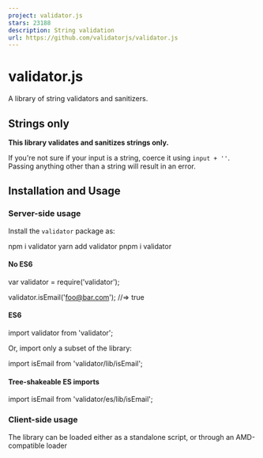 ```yaml
---
project: validator.js
stars: 23188
description: String validation
url: https://github.com/validatorjs/validator.js
---
```


validator.js
============

A library of string validators and sanitizers.

Strings only
------------

**This library validates and sanitizes strings only.**

If you're not sure if your input is a string, coerce it using `input + ''`. Passing anything other than a string will result in an error.

Installation and Usage
----------------------

### Server-side usage

Install the `validator` package as:

npm i validator
yarn add validator
pnpm i validator

#### No ES6

var validator \= require('validator');

validator.isEmail('foo@bar.com'); //=> true

#### ES6

import validator from 'validator';

Or, import only a subset of the library:

import isEmail from 'validator/lib/isEmail';

#### Tree-shakeable ES imports

import isEmail from 'validator/es/lib/isEmail';

### Client-side usage

The library can be loaded either as a standalone script, or through an AMD\-compatible loader

<script type\="text/javascript" src\="validator.min.js"\></script\>
<script type\="text/javascript"\>
  validator.isEmail('foo@bar.com'); //=> true
</script\>

The library can also be installed through bower

$ bower install validator-js

CDN

<script src\="https://unpkg.com/validator@latest/validator.min.js"\></script\>

Validators
----------

Here is a list of the validators currently available.

Validator

Description

**contains(str, seed \[, options\])**

check if the string contains the seed.  
  
`options` is an object that defaults to `{ ignoreCase: false, minOccurrences: 1 }`.  
Options:  
`ignoreCase`: Ignore case when doing comparison, default false.  
`minOccurrences`: Minimum number of occurrences for the seed in the string. Defaults to 1.

**equals(str, comparison)**

check if the string matches the comparison.

**isAbaRouting(str)**

check if the string is an ABA routing number for US bank account / cheque.

**isAfter(str \[, options\])**

check if the string is a date that is after the specified date.  
  
`options` is an object that defaults to `{ comparisonDate: Date().toString() }`.  
**Options:**  
`comparisonDate`: Date to compare to. Defaults to `Date().toString()` (now).

**isAlpha(str \[, locale, options\])**

check if the string contains only letters (a-zA-Z).  
  
`locale` is one of `['ar', 'ar-AE', 'ar-BH', 'ar-DZ', 'ar-EG', 'ar-IQ', 'ar-JO', 'ar-KW', 'ar-LB', 'ar-LY', 'ar-MA', 'ar-QA', 'ar-QM', 'ar-SA', 'ar-SD', 'ar-SY', 'ar-TN', 'ar-YE', 'bg-BG', 'bn', 'cs-CZ', 'da-DK', 'de-DE', 'el-GR', 'en-AU', 'en-GB', 'en-HK', 'en-IN', 'en-NZ', 'en-US', 'en-ZA', 'en-ZM', 'eo', 'es-ES', 'fa-IR', 'fi-FI', 'fr-CA', 'fr-FR', 'he', 'hi-IN', 'hu-HU', 'it-IT', 'kk-KZ', 'ko-KR', 'ja-JP', 'ku-IQ', 'nb-NO', 'nl-NL', 'nn-NO', 'pl-PL', 'pt-BR', 'pt-PT', 'ru-RU', 'si-LK', 'sl-SI', 'sk-SK', 'sr-RS', 'sr-RS@latin', 'sv-SE', 'th-TH', 'tr-TR', 'uk-UA']` and defaults to `en-US`. Locale list is `validator.isAlphaLocales`. `options` is an optional object that can be supplied with the following key(s): `ignore` which can either be a String or RegExp of characters to be ignored e.g. " -" will ignore spaces and -'s.

**isAlphanumeric(str \[, locale, options\])**

check if the string contains only letters and numbers (a-zA-Z0-9).  
  
`locale` is one of `['ar', 'ar-AE', 'ar-BH', 'ar-DZ', 'ar-EG', 'ar-IQ', 'ar-JO', 'ar-KW', 'ar-LB', 'ar-LY', 'ar-MA', 'ar-QA', 'ar-QM', 'ar-SA', 'ar-SD', 'ar-SY', 'ar-TN', 'ar-YE', 'bn', 'bg-BG', 'cs-CZ', 'da-DK', 'de-DE', 'el-GR', 'en-AU', 'en-GB', 'en-HK', 'en-IN', 'en-NZ', 'en-US', 'en-ZA', 'en-ZM', 'eo', 'es-ES', 'fa-IR', 'fi-FI', 'fr-CA', 'fr-FR', 'he', 'hi-IN', 'hu-HU', 'it-IT', 'kk-KZ', 'ko-KR', 'ja-JP','ku-IQ', 'nb-NO', 'nl-NL', 'nn-NO', 'pl-PL', 'pt-BR', 'pt-PT', 'ru-RU', 'si-LK', 'sl-SI', 'sk-SK', 'sr-RS', 'sr-RS@latin', 'sv-SE', 'th-TH', 'tr-TR', 'uk-UA']`) and defaults to `en-US`. Locale list is `validator.isAlphanumericLocales`. `options` is an optional object that can be supplied with the following key(s): `ignore` which can either be a String or RegExp of characters to be ignored e.g. " -" will ignore spaces and -'s.

**isAscii(str)**

check if the string contains ASCII chars only.

**isBase32(str \[, options\])**

check if the string is base32 encoded. `options` is optional and defaults to `{ crockford: false }`.  
When `crockford` is true it tests the given base32 encoded string using Crockford's base32 alternative.

**isBase58(str)**

check if the string is base58 encoded.

**isBase64(str \[, options\])**

check if the string is base64 encoded. `options` is optional and defaults to `{ urlSafe: false }`  
when `urlSafe` is true it tests the given base64 encoded string is url safe.

**isBefore(str \[, date\])**

check if the string is a date that is before the specified date.

**isBIC(str)**

check if the string is a BIC (Bank Identification Code) or SWIFT code.

**isBoolean(str \[, options\])**

check if the string is a boolean.  
`options` is an object which defaults to `{ loose: false }`. If `loose` is set to false, the validator will strictly match \['true', 'false', '0', '1'\]. If `loose` is set to true, the validator will also match 'yes', 'no', and will match a valid boolean string of any case. (e.g.: \['true', 'True', 'TRUE'\]).

**isBtcAddress(str)**

check if the string is a valid BTC address.

**isByteLength(str \[, options\])**

check if the string's length (in UTF-8 bytes) falls in a range.  
  
`options` is an object which defaults to `{ min: 0, max: undefined }`.

**isCreditCard(str \[, options\])**

check if the string is a credit card number.  
  
`options` is an optional object that can be supplied with the following key(s): `provider` is an optional key whose value should be a string, and defines the company issuing the credit card. Valid values include `['amex', 'dinersclub', 'discover', 'jcb', 'mastercard', 'unionpay', 'visa']` or blank will check for any provider.

**isCurrency(str \[, options\])**

check if the string is a valid currency amount.  
  
`options` is an object which defaults to `{ symbol: '$', require_symbol: false, allow_space_after_symbol: false, symbol_after_digits: false, allow_negatives: true, parens_for_negatives: false, negative_sign_before_digits: false, negative_sign_after_digits: false, allow_negative_sign_placeholder: false, thousands_separator: ',', decimal_separator: '.', allow_decimal: true, require_decimal: false, digits_after_decimal: [2], allow_space_after_digits: false }`.  
**Note:** The array `digits_after_decimal` is filled with the exact number of digits allowed not a range, for example a range 1 to 3 will be given as \[1, 2, 3\].

**isDataURI(str)**

check if the string is a data uri format.

**isDate(str \[, options\])**

check if the string is a valid date. e.g. \[`2002-07-15`, new Date()\].  
  
`options` is an object which can contain the keys `format`, `strictMode` and/or `delimiters`.  
  
`format` is a string and defaults to `YYYY/MM/DD`.  
  
`strictMode` is a boolean and defaults to `false`. If `strictMode` is set to true, the validator will reject strings different from `format`.  
  
`delimiters` is an array of allowed date delimiters and defaults to `['/', '-']`.

**isDecimal(str \[, options\])**

check if the string represents a decimal number, such as 0.1, .3, 1.1, 1.00003, 4.0, etc.  
  
`options` is an object which defaults to `{force_decimal: false, decimal_digits: '1,', locale: 'en-US'}`.  
  
`locale` determines the decimal separator and is one of `['ar', 'ar-AE', 'ar-BH', 'ar-DZ', 'ar-EG', 'ar-IQ', 'ar-JO', 'ar-KW', 'ar-LB', 'ar-LY', 'ar-MA', 'ar-QA', 'ar-QM', 'ar-SA', 'ar-SD', 'ar-SY', 'ar-TN', 'ar-YE', 'bg-BG', 'cs-CZ', 'da-DK', 'de-DE', 'el-GR', 'en-AU', 'en-GB', 'en-HK', 'en-IN', 'en-NZ', 'en-US', 'en-ZA', 'en-ZM', 'eo', 'es-ES', 'fa', 'fa-AF', 'fa-IR', 'fr-FR', 'fr-CA', 'hu-HU', 'id-ID', 'it-IT', 'ku-IQ', 'nb-NO', 'nl-NL', 'nn-NO', 'pl-PL', 'pl-Pl', 'pt-BR', 'pt-PT', 'ru-RU', 'sl-SI', 'sr-RS', 'sr-RS@latin', 'sv-SE', 'tr-TR', 'uk-UA', 'vi-VN']`.  
**Note:** `decimal_digits` is given as a range like '1,3', a specific value like '3' or min like '1,'.

**isDivisibleBy(str, number)**

check if the string is a number that is divisible by another.

**isEAN(str)**

check if the string is an EAN (European Article Number).

**isEmail(str \[, options\])**

check if the string is an email.  
  
`options` is an object which defaults to `{ allow_display_name: false, require_display_name: false, allow_utf8_local_part: true, require_tld: true, allow_ip_domain: false, allow_underscores: false, domain_specific_validation: false, blacklisted_chars: '', host_blacklist: [] }`. If `allow_display_name` is set to true, the validator will also match `Display Name <email-address>`. If `require_display_name` is set to true, the validator will reject strings without the format `Display Name <email-address>`. If `allow_utf8_local_part` is set to false, the validator will not allow any non-English UTF8 character in email address' local part. If `require_tld` is set to false, email addresses without a TLD in their domain will also be matched. If `ignore_max_length` is set to true, the validator will not check for the standard max length of an email. If `allow_ip_domain` is set to true, the validator will allow IP addresses in the host part. If `domain_specific_validation` is true, some additional validation will be enabled, e.g. disallowing certain syntactically valid email addresses that are rejected by Gmail. If `blacklisted_chars` receives a string, then the validator will reject emails that include any of the characters in the string, in the name part. If `host_blacklist` is set to an array of strings or regexp, and the part of the email after the `@` symbol matches one of the strings defined in it, the validation fails. If `host_whitelist` is set to an array of strings or regexp, and the part of the email after the `@` symbol matches none of the strings defined in it, the validation fails.

**isEmpty(str \[, options\])**

check if the string has a length of zero.  
  
`options` is an object which defaults to `{ ignore_whitespace: false }`.

**isEthereumAddress(str)**

check if the string is an Ethereum address. Does not validate address checksums.

**isFloat(str \[, options\])**

check if the string is a float.  
  
`options` is an object which can contain the keys `min`, `max`, `gt`, and/or `lt` to validate the float is within boundaries (e.g. `{ min: 7.22, max: 9.55 }`) it also has `locale` as an option.  
  
`min` and `max` are equivalent to 'greater or equal' and 'less or equal', respectively while `gt` and `lt` are their strict counterparts.  
  
`locale` determines the decimal separator and is one of `['ar', 'ar-AE', 'ar-BH', 'ar-DZ', 'ar-EG', 'ar-IQ', 'ar-JO', 'ar-KW', 'ar-LB', 'ar-LY', 'ar-MA', 'ar-QA', 'ar-QM', 'ar-SA', 'ar-SD', 'ar-SY', 'ar-TN', 'ar-YE', 'bg-BG', 'cs-CZ', 'da-DK', 'de-DE', 'en-AU', 'en-GB', 'en-HK', 'en-IN', 'en-NZ', 'en-US', 'en-ZA', 'en-ZM', 'eo', 'es-ES', 'fr-CA', 'fr-FR', 'hu-HU', 'it-IT', 'nb-NO', 'nl-NL', 'nn-NO', 'pl-PL', 'pt-BR', 'pt-PT', 'ru-RU', 'sl-SI', 'sr-RS', 'sr-RS@latin', 'sv-SE', 'tr-TR', 'uk-UA']`. Locale list is `validator.isFloatLocales`.

**isFQDN(str \[, options\])**

check if the string is a fully qualified domain name (e.g. domain.com).  
  
`options` is an object which defaults to `{ require_tld: true, allow_underscores: false, allow_trailing_dot: false, allow_numeric_tld: false, allow_wildcard: false, ignore_max_length: false }`. If `allow_wildcard` is set to true, the validator will allow domain starting with `*.` (e.g. `*.example.com` or `*.shop.example.com`).

**isFreightContainerID(str)**

alias for `isISO6346`, check if the string is a valid ISO 6346 shipping container identification.

**isFullWidth(str)**

check if the string contains any full-width chars.

**isHalfWidth(str)**

check if the string contains any half-width chars.

**isHash(str, algorithm)**

check if the string is a hash of type algorithm.  
  
Algorithm is one of `['crc32', 'crc32b', 'md4', 'md5', 'ripemd128', 'ripemd160', 'sha1', 'sha256', 'sha384', 'sha512', 'tiger128', 'tiger160', 'tiger192']`.

**isHexadecimal(str)**

check if the string is a hexadecimal number.

**isHexColor(str)**

check if the string is a hexadecimal color.

**isHSL(str)**

check if the string is an HSL (hue, saturation, lightness, optional alpha) color based on CSS Colors Level 4 specification.  
  
Comma-separated format supported. Space-separated format supported with the exception of a few edge cases (ex: `hsl(200grad+.1%62%/1)`).

**isIBAN(str, \[, options\])**

check if the string is an IBAN (International Bank Account Number).  
  
`options` is an object which accepts two attributes: `whitelist`: where you can restrict IBAN codes you want to receive data from and `blacklist`: where you can remove some of the countries from the current list. For both you can use an array with the following values `['AD','AE','AL','AT','AZ','BA','BE','BG','BH','BR','BY','CH','CR','CY','CZ','DE','DK','DO','EE','EG','ES','FI','FO','FR','GB','GE','GI','GL','GR','GT','HR','HU','IE','IL','IQ','IR','IS','IT','JO','KW','KZ','LB','LC','LI','LT','LU','LV','MC','MD','ME','MK','MR','MT','MU','MZ','NL','NO','PK','PL','PS','PT','QA','RO','RS','SA','SC','SE','SI','SK','SM','SV','TL','TN','TR','UA','VA','VG','XK']`.

**isIdentityCard(str \[, locale\])**

check if the string is a valid identity card code.  
  
`locale` is one of `['LK', 'PL', 'ES', 'FI', 'IN', 'IT', 'IR', 'MZ', 'NO', 'TH', 'zh-TW', 'he-IL', 'ar-LY', 'ar-TN', 'zh-CN', 'zh-HK', 'PK']` OR `'any'`. If 'any' is used, function will check if any of the locales match.  
  
Defaults to 'any'.

**isIMEI(str \[, options\]))**

check if the string is a valid IMEI number. IMEI should be of format `###############` or `##-######-######-#`.  
  
`options` is an object which can contain the keys `allow_hyphens`. Defaults to first format. If `allow_hyphens` is set to true, the validator will validate the second format.

**isIn(str, values)**

check if the string is in an array of allowed values.

**isInt(str \[, options\])**

check if the string is an integer.  
  
`options` is an object which can contain the keys `min` and/or `max` to check the integer is within boundaries (e.g. `{ min: 10, max: 99 }`). `options` can also contain the key `allow_leading_zeroes`, which when set to false will disallow integer values with leading zeroes (e.g. `{ allow_leading_zeroes: false }`). Finally, `options` can contain the keys `gt` and/or `lt` which will enforce integers being greater than or less than, respectively, the value provided (e.g. `{gt: 1, lt: 4}` for a number between 1 and 4).

**isIP(str \[, version\])**

check if the string is an IP (version 4 or 6).

**isIPRange(str \[, version\])**

check if the string is an IP Range (version 4 or 6).

**isISBN(str \[, options\])**

check if the string is an ISBN.  
  
`options` is an object that has no default.  
**Options:**  
`version`: ISBN version to compare to. Accepted values are '10' and '13'. If none provided, both will be tested.

**isISIN(str)**

check if the string is an ISIN (stock/security identifier).

**isISO6346(str)**

check if the string is a valid ISO 6346 shipping container identification.

**isISO6391(str)**

check if the string is a valid ISO 639-1 language code.

**isISO8601(str \[, options\])**

check if the string is a valid ISO 8601 date.  
`options` is an object which defaults to `{ strict: false, strictSeparator: false }`. If `strict` is true, date strings with invalid dates like `2009-02-29` will be invalid. If `strictSeparator` is true, date strings with date and time separated by anything other than a T will be invalid.

**isISO31661Alpha2(str)**

check if the string is a valid ISO 3166-1 alpha-2 officially assigned country code.

**isISO31661Alpha3(str)**

check if the string is a valid ISO 3166-1 alpha-3 officially assigned country code.

**isISO31661Numeric(str)**

check if the string is a valid ISO 3166-1 numeric officially assigned country code.

**isISO4217(str)**

check if the string is a valid ISO 4217 officially assigned currency code.

**isISRC(str)**

check if the string is an ISRC.

**isISSN(str \[, options\])**

check if the string is an ISSN.  
  
`options` is an object which defaults to `{ case_sensitive: false, require_hyphen: false }`. If `case_sensitive` is true, ISSNs with a lowercase `'x'` as the check digit are rejected.

**isJSON(str \[, options\])**

check if the string is valid JSON (note: uses JSON.parse).  
  
`options` is an object which defaults to `{ allow_primitives: false }`. If `allow_primitives` is true, the primitives 'true', 'false' and 'null' are accepted as valid JSON values.

**isJWT(str)**

check if the string is valid JWT token.

**isLatLong(str \[, options\])**

check if the string is a valid latitude-longitude coordinate in the format `lat,long` or `lat, long`.  
  
`options` is an object that defaults to `{ checkDMS: false }`. Pass `checkDMS` as `true` to validate DMS(degrees, minutes, and seconds) latitude-longitude format.

**isLength(str \[, options\])**

check if the string's length falls in a range and equal to any of the integers of the `discreteLengths` array if provided.  
  
`options` is an object which defaults to `{ min: 0, max: undefined, discreteLengths: undefined }`. Note: this function takes into account surrogate pairs.

**isLicensePlate(str, locale)**

check if the string matches the format of a country's license plate.  
  
`locale` is one of `['cs-CZ', 'de-DE', 'de-LI', 'en-IN', 'en-SG', 'en-PK', 'es-AR', 'hu-HU', 'pt-BR', 'pt-PT', 'sq-AL', 'sv-SE']` or `'any'`.

**isLocale(str)**

check if the string is a locale.

**isLowercase(str)**

check if the string is lowercase.

**isLuhnNumber(str)**

check if the string passes the Luhn algorithm check.

**isMACAddress(str \[, options\])**

check if the string is a MAC address.  
  
`options` is an object which defaults to `{ no_separators: false }`. If `no_separators` is true, the validator will allow MAC addresses without separators. Also, it allows the use of hyphens, spaces or dots e.g. '01 02 03 04 05 ab', '01-02-03-04-05-ab' or '0102.0304.05ab'. The options also allow a `eui` property to specify if it needs to be validated against EUI-48 or EUI-64. The accepted values of `eui` are: 48, 64.

**isMagnetURI(str)**

check if the string is a Magnet URI format.

**isMailtoURI(str, \[, options\])**

check if the string is a Mailto URI format.  
  
`options` is an object of validating emails inside the URI (check `isEmail`s options for details).

**isMD5(str)**

check if the string is a MD5 hash.  
  
Please note that you can also use the `isHash(str, 'md5')` function. Keep in mind that MD5 has some collision weaknesses compared to other algorithms (e.g., SHA).

**isMimeType(str)**

check if the string matches to a valid MIME type format.

**isMobilePhone(str \[, locale \[, options\]\])**

check if the string is a mobile phone number,  
  
`locale` is either an array of locales (e.g. `['sk-SK', 'sr-RS']`) OR one of `['am-Am', 'ar-AE', 'ar-BH', 'ar-DZ', 'ar-EG', 'ar-EH', 'ar-IQ', 'ar-JO', 'ar-KW', 'ar-PS', 'ar-SA', 'ar-SD', 'ar-SY', 'ar-TN', 'ar-YE', 'az-AZ', 'az-LB', 'az-LY', 'be-BY', 'bg-BG', 'bn-BD', 'bs-BA', 'ca-AD', 'cs-CZ', 'da-DK', 'de-AT', 'de-CH', 'de-DE', 'de-LU', 'dv-MV', 'dz-BT', 'el-CY', 'el-GR', 'en-AG', 'en-AI', 'en-AU', 'en-BM', 'en-BS', 'en-BW', 'en-CA', 'en-GB', 'en-GG', 'en-GH', 'en-GY', 'en-HK', 'en-IE', 'en-IN', 'en-JM', 'en-KE', 'en-KI', 'en-KN', 'en-LS', 'en-MO', 'en-MT', 'en-MU', 'en-MW', 'en-NG', 'en-NZ', 'en-PG', 'en-PH', 'en-PK', 'en-RW', 'en-SG', 'en-SL', 'en-SS', 'en-TZ', 'en-UG', 'en-US', 'en-ZA', 'en-ZM', 'en-ZW', 'es-AR', 'es-BO', 'es-CL', 'es-CO', 'es-CR', 'es-CU', 'es-DO', 'es-EC', 'es-ES', 'es-GT','es-HN', 'es-MX', 'es-NI', 'es-PA', 'es-PE', 'es-PY', 'es-SV', 'es-UY', 'es-VE', 'et-EE', 'fa-AF', 'fa-IR', 'fi-FI', 'fj-FJ', 'fo-FO', 'fr-BE', 'fr-BF', 'fr-BJ', 'fr-CD', 'fr-CF', 'fr-FR', 'fr-GF', 'fr-GP', 'fr-MQ', 'fr-PF', 'fr-RE', 'fr-WF', 'ga-IE', 'he-IL', 'hu-HU', 'id-ID', 'ir-IR', 'it-IT', 'it-SM', 'ja-JP', 'ka-GE', 'kk-KZ', 'kl-GL', 'ko-KR', 'ky-KG', 'lt-LT', 'mg-MG', 'mn-MN', 'ms-MY', 'my-MM', 'mz-MZ', 'nb-NO', 'ne-NP', 'nl-AW', 'nl-BE', 'nl-NL', 'nn-NO', 'pl-PL', 'pt-AO', 'pt-BR', 'pt-PT', 'ro-Md', 'ro-RO', 'ru-RU', 'si-LK', 'sk-SK', 'sl-SI', 'so-SO', 'sq-AL', 'sr-RS', 'sv-SE', 'tg-TJ', 'th-TH', 'tk-TM', 'tr-TR', 'uk-UA', 'uz-UZ', 'vi-VN', 'zh-CN', 'zh-HK', 'zh-MO', 'zh-TW']` OR defaults to `'any'`. If 'any' or a falsey value is used, function will check if any of the locales match).  
  
`options` is an optional object that can be supplied with the following keys: `strictMode`, if this is set to `true`, the mobile phone number must be supplied with the country code and therefore must start with `+`. Locale list is `validator.isMobilePhoneLocales`.

**isMongoId(str)**

check if the string is a valid hex-encoded representation of a MongoDB ObjectId.

**isMultibyte(str)**

check if the string contains one or more multibyte chars.

**isNumeric(str \[, options\])**

check if the string contains only numbers.  
  
`options` is an object which defaults to `{ no_symbols: false }` it also has `locale` as an option. If `no_symbols` is true, the validator will reject numeric strings that feature a symbol (e.g. `+`, `-`, or `.`).  
  
`locale` determines the decimal separator and is one of `['ar', 'ar-AE', 'ar-BH', 'ar-DZ', 'ar-EG', 'ar-IQ', 'ar-JO', 'ar-KW', 'ar-LB', 'ar-LY', 'ar-MA', 'ar-QA', 'ar-QM', 'ar-SA', 'ar-SD', 'ar-SY', 'ar-TN', 'ar-YE', 'bg-BG', 'cs-CZ', 'da-DK', 'de-DE', 'en-AU', 'en-GB', 'en-HK', 'en-IN', 'en-NZ', 'en-US', 'en-ZA', 'en-ZM', 'eo', 'es-ES', 'fr-FR', 'fr-CA', 'hu-HU', 'it-IT', 'nb-NO', 'nl-NL', 'nn-NO', 'pl-PL', 'pt-BR', 'pt-PT', 'ru-RU', 'sl-SI', 'sr-RS', 'sr-RS@latin', 'sv-SE', 'tr-TR', 'uk-UA']`.

**isOctal(str)**

check if the string is a valid octal number.

**isPassportNumber(str, countryCode)**

check if the string is a valid passport number.  
  
`countryCode` is one of `['AM', 'AR', 'AT', 'AU', 'AZ', 'BE', 'BG', 'BY', 'BR', 'CA', 'CH', 'CN', 'CY', 'CZ', 'DE', 'DK', 'DZ', 'EE', 'ES', 'FI', 'FR', 'GB', 'GR', 'HR', 'HU', 'IE', 'IN', 'IR', 'ID', 'IS', 'IT', 'JM', 'JP', 'KR', 'KZ', 'LI', 'LT', 'LU', 'LV', 'LY', 'MT', 'MX', 'MY', 'MZ', 'NL', 'NZ', 'PH', 'PK', 'PL', 'PT', 'RO', 'RU', 'SE', 'SL', 'SK', 'TH', 'TR', 'UA', 'US', 'ZA']`. Locale list is `validator.passportNumberLocales`.

**isPort(str)**

check if the string is a valid port number.

**isPostalCode(str, locale)**

check if the string is a postal code.  
  
`locale` is one of `['AD', 'AT', 'AU', 'AZ', 'BA', 'BE', 'BG', 'BR', 'BY', 'CA', 'CH', 'CN', 'CO', 'CZ', 'DE', 'DK', 'DO', 'DZ', 'EE', 'ES', 'FI', 'FR', 'GB', 'GR', 'HR', 'HT', 'HU', 'ID', 'IE', 'IL', 'IN', 'IR', 'IS', 'IT', 'JP', 'KE', 'KR', 'LI', 'LK', 'LT', 'LU', 'LV', 'MG', 'MT', 'MX', 'MY', 'NL', 'NO', 'NP', 'NZ', 'PL', 'PR', 'PT', 'RO', 'RU', 'SA', 'SE', 'SG', 'SI', 'SK', 'TH', 'TN', 'TW', 'UA', 'US', 'ZA', 'ZM']` OR `'any'`. If 'any' is used, function will check if any of the locales match. Locale list is `validator.isPostalCodeLocales`.

**isRFC3339(str)**

check if the string is a valid RFC 3339 date.

**isRgbColor(str \[,options\])**

check if the string is a rgb or rgba color.  
  
`options` is an object with the following properties  
  
`includePercentValues` defaults to `true`. If you don't want to allow to set `rgb` or `rgba` values with percents, like `rgb(5%,5%,5%)`, or `rgba(90%,90%,90%,.3)`, then set it to false.  
  
`allowSpaces` defaults to `true`, which prohibits whitespace. If set to false, whitespace between color values is allowed, such as `rgb(255, 255, 255)` or even `rgba(255, 128, 0, 0.7)`.

**isSemVer(str)**

check if the string is a Semantic Versioning Specification (SemVer).

**isSurrogatePair(str)**

check if the string contains any surrogate pairs chars.

**isUppercase(str)**

check if the string is uppercase.

**isSlug(str)**

check if the string is of type slug.

**isStrongPassword(str \[, options\])**

check if the string can be considered a strong password or not. Allows for custom requirements or scoring rules. If `returnScore` is true, then the function returns an integer score for the password rather than a boolean.  
Default options:  
`{ minLength: 8, minLowercase: 1, minUppercase: 1, minNumbers: 1, minSymbols: 1, returnScore: false, pointsPerUnique: 1, pointsPerRepeat: 0.5, pointsForContainingLower: 10, pointsForContainingUpper: 10, pointsForContainingNumber: 10, pointsForContainingSymbol: 10 }`

**isTime(str \[, options\])**

check if the string is a valid time e.g. \[`23:01:59`, new Date().toLocaleTimeString()\].  
  
`options` is an object which can contain the keys `hourFormat` or `mode`.  
  
`hourFormat` is a key and defaults to `'hour24'`.  
  
`mode` is a key and defaults to `'default'`.  
  
`hourFormat` can contain the values `'hour12'` or `'hour24'`, `'hour24'` will validate hours in 24 format and `'hour12'` will validate hours in 12 format.  
  
`mode` can contain the values `'default'` or `'withSeconds'`, `'default'` will validate `HH:MM` format, `'withSeconds'` will validate the `HH:MM:SS` format.

**isTaxID(str, locale)**

check if the string is a valid Tax Identification Number. Default locale is `en-US`.  
  
More info about exact TIN support can be found in `src/lib/isTaxID.js`.  
  
Supported locales: `[ 'bg-BG', 'cs-CZ', 'de-AT', 'de-DE', 'dk-DK', 'el-CY', 'el-GR', 'en-CA', 'en-GB', 'en-IE', 'en-US', 'es-AR', 'es-ES', 'et-EE', 'fi-FI', 'fr-BE', 'fr-CA', 'fr-FR', 'fr-LU', 'hr-HR', 'hu-HU', 'it-IT', 'lb-LU', 'lt-LT', 'lv-LV', 'mt-MT', 'nl-BE', 'nl-NL', 'pl-PL', 'pt-BR', 'pt-PT', 'ro-RO', 'sk-SK', 'sl-SI', 'sv-SE', 'uk-UA']`.

**isURL(str \[, options\])**

check if the string is a URL.  
  
`options` is an object which defaults to `{ protocols: ['http','https','ftp'], require_tld: true, require_protocol: false, require_host: true, require_port: false, require_valid_protocol: true, allow_underscores: false, host_whitelist: false, host_blacklist: false, allow_trailing_dot: false, allow_protocol_relative_urls: false, allow_fragments: true, allow_query_components: true, disallow_auth: false, validate_length: true }`.  
  
`require_protocol` - if set to true isURL will return false if protocol is not present in the URL.  
`require_valid_protocol` - isURL will check if the URL's protocol is present in the protocols option.  
`protocols` - valid protocols can be modified with this option.  
`require_host` - if set to false isURL will not check if host is present in the URL.  
`require_port` - if set to true isURL will check if port is present in the URL.  
`allow_protocol_relative_urls` - if set to true protocol relative URLs will be allowed.  
`allow_fragments` - if set to false isURL will return false if fragments are present.  
`allow_query_components` - if set to false isURL will return false if query components are present.  
`validate_length` - if set to false isURL will skip string length validation. `max_allowed_length` will be ignored if this is set as `false`.  
`max_allowed_length` - if set isURL will not allow URLs longer than the specified value (default is 2084 that IE maximum URL length).

**isULID(str)**

check if the string is a ULID.

**isUUID(str \[, version\])**

check if the string is an RFC9562 UUID.  
`version` is one of `'1'`\-`'8'`, `'nil'`, `'max'`, or `'all'`.

**isVariableWidth(str)**

check if the string contains a mixture of full and half-width chars.

**isVAT(str, countryCode)**

check if the string is a valid VAT number if validation is available for the given country code matching ISO 3166-1 alpha-2.  
  
`countryCode` is one of `['AL', 'AR', 'AT', 'AU', 'BE', 'BG', 'BO', 'BR', 'BY', 'CA', 'CH', 'CL', 'CO', 'CR', 'CY', 'CZ', 'DE', 'DK', 'DO', 'EC', 'EE', 'EL', 'ES', 'FI', 'FR', 'GB', 'GT', 'HN', 'HR', 'HU', 'ID', 'IE', 'IL', 'IN', 'IS', 'IT', 'KZ', 'LT', 'LU', 'LV', 'MK', 'MT', 'MX', 'NG', 'NI', 'NL', 'NO', 'NZ', 'PA', 'PE', 'PH', 'PL', 'PT', 'PY', 'RO', 'RS', 'RU', 'SA', 'SE', 'SI', 'SK', 'SM', 'SV', 'TR', 'UA', 'UY', 'UZ', 'VE']`.

**isWhitelisted(str, chars)**

check if the string consists only of characters that appear in the whitelist `chars`.

**matches(str, pattern \[, modifiers\])**

check if the string matches the pattern.  
  
Either `matches('foo', /foo/i)` or `matches('foo', 'foo', 'i')`.

Sanitizers
----------

Here is a list of the sanitizers currently available.

Sanitizer

Description

**blacklist(input, chars)**

remove characters that appear in the blacklist. The characters are used in a RegExp and so you will need to escape some chars, e.g. `blacklist(input, '\\[\\]')`.

**escape(input)**

replace `<`, `>`, `&`, `'`, `"`, `` ` ``, `\` and `/` with HTML entities.

**ltrim(input \[, chars\])**

trim characters from the left-side of the input.

**normalizeEmail(email \[, options\])**

canonicalize an email address. (This doesn't validate that the input is an email, if you want to validate the email use isEmail beforehand).  
  
`options` is an object with the following keys and default values:  

-   _all\_lowercase: true_ - Transforms the local part (before the @ symbol) of all email addresses to lowercase. Please note that this may violate RFC 5321, which gives providers the possibility to treat the local part of email addresses in a case sensitive way (although in practice most - yet not all - providers don't). The domain part of the email address is always lowercased, as it is case insensitive per RFC 1035.
-   _gmail\_lowercase: true_ - Gmail addresses are known to be case-insensitive, so this switch allows lowercasing them even when _all\_lowercase_ is set to false. Please note that when _all\_lowercase_ is true, Gmail addresses are lowercased regardless of the value of this setting.
-   _gmail\_remove\_dots: true_: Removes dots from the local part of the email address, as Gmail ignores them (e.g. "john.doe" and "johndoe" are considered equal).
-   _gmail\_remove\_subaddress: true_: Normalizes addresses by removing "sub-addresses", which is the part following a "+" sign (e.g. "foo+bar@gmail.com" becomes "foo@gmail.com").
-   _gmail\_convert\_googlemaildotcom: true_: Converts addresses with domain @googlemail.com to @gmail.com, as they're equivalent.
-   _outlookdotcom\_lowercase: true_ - Outlook.com addresses (including Windows Live and Hotmail) are known to be case-insensitive, so this switch allows lowercasing them even when _all\_lowercase_ is set to false. Please note that when _all\_lowercase_ is true, Outlook.com addresses are lowercased regardless of the value of this setting.
-   _outlookdotcom\_remove\_subaddress: true_: Normalizes addresses by removing "sub-addresses", which is the part following a "+" sign (e.g. "foo+bar@outlook.com" becomes "foo@outlook.com").
-   _yahoo\_lowercase: true_ - Yahoo Mail addresses are known to be case-insensitive, so this switch allows lowercasing them even when _all\_lowercase_ is set to false. Please note that when _all\_lowercase_ is true, Yahoo Mail addresses are lowercased regardless of the value of this setting.
-   _yahoo\_remove\_subaddress: true_: Normalizes addresses by removing "sub-addresses", which is the part following a "-" sign (e.g. "foo-bar@yahoo.com" becomes "foo@yahoo.com").
-   _icloud\_lowercase: true_ - iCloud addresses (including MobileMe) are known to be case-insensitive, so this switch allows lowercasing them even when _all\_lowercase_ is set to false. Please note that when _all\_lowercase_ is true, iCloud addresses are lowercased regardless of the value of this setting.
-   _icloud\_remove\_subaddress: true_: Normalizes addresses by removing "sub-addresses", which is the part following a "+" sign (e.g. "foo+bar@icloud.com" becomes "foo@icloud.com").

**rtrim(input \[, chars\])**

trim characters from the right-side of the input.

**stripLow(input \[, keep\_new\_lines\])**

remove characters with a numerical value < 32 and 127, mostly control characters. If `keep_new_lines` is `true`, newline characters are preserved (`\n` and `\r`, hex `0xA` and `0xD`). Unicode-safe in JavaScript.

**toBoolean(input \[, strict\])**

convert the input string to a boolean. Everything except for `'0'`, `'false'` and `''` returns `true`. In strict mode only `'1'` and `'true'` return `true`.

**toDate(input)**

convert the input string to a date, or `null` if the input is not a date.

**toFloat(input)**

convert the input string to a float, or `NaN` if the input is not a float.

**toInt(input \[, radix\])**

convert the input string to an integer, or `NaN` if the input is not an integer.

**trim(input \[, chars\])**

trim characters (whitespace by default) from both sides of the input.

**unescape(input)**

replace HTML encoded entities with `<`, `>`, `&`, `'`, `"`, `` ` ``, `\` and `/`.

**whitelist(input, chars)**

remove characters that do not appear in the whitelist. The characters are used in a RegExp and so you will need to escape some chars, e.g. `whitelist(input, '\\[\\]')`.

### XSS Sanitization

XSS sanitization was removed from the library in 2d5d6999.

For an alternative, have a look at Yahoo's xss-filters library or at DOMPurify.

Maintainers
-----------

-   chriso - **Chris O'Hara** (author)
-   profnandaa - **Anthony Nandaa**
-   rubiin - **Rubin Bhandari**
-   wikirik - **Rik Smale**
-   ezkemboi - **Ezrqn Kemboi**
-   tux-tn - **Sarhan Aissi**

Reading
-------

Remember, validating can be troublesome sometimes. See A list of articles about programming assumptions commonly made that aren't true.

Contributing
------------

We welcome contributions from the community! If you're interested in contributing to this project, please read our Contribution Guide to get started.

License
-------

This project is licensed under the MIT. See the LICENSE file for details.

